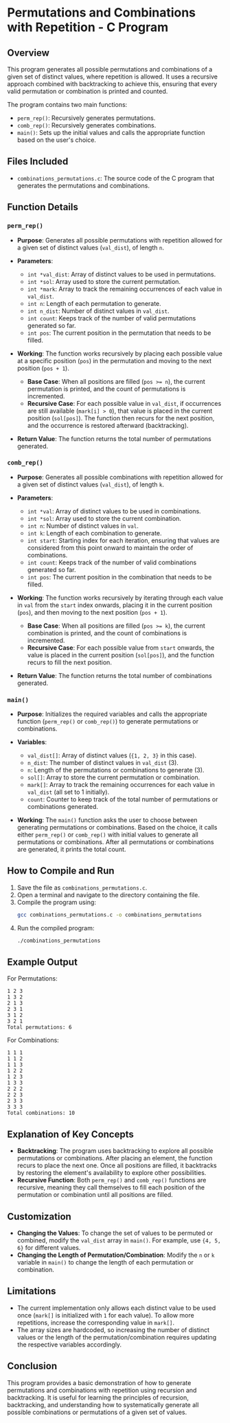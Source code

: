 # Permutations and Combinations with Repetition - C Program

## Overview
This program generates all possible permutations and combinations of a given set of distinct values, where repetition is allowed. It uses a recursive approach combined with backtracking to achieve this, ensuring that every valid permutation or combination is printed and counted.

The program contains two main functions:

- `perm_rep()`: Recursively generates permutations.
- `comb_rep()`: Recursively generates combinations.
- `main()`: Sets up the initial values and calls the appropriate function based on the user's choice.

## Files Included

- `combinations_permutations.c`: The source code of the C program that generates the permutations and combinations.

## Function Details

### `perm_rep()`

- **Purpose**: Generates all possible permutations with repetition allowed for a given set of distinct values (`val_dist`), of length `n`.

- **Parameters**:

  - `int *val_dist`: Array of distinct values to be used in permutations.
  - `int *sol`: Array used to store the current permutation.
  - `int *mark`: Array to track the remaining occurrences of each value in `val_dist`.
  - `int n`: Length of each permutation to generate.
  - `int n_dist`: Number of distinct values in `val_dist`.
  - `int count`: Keeps track of the number of valid permutations generated so far.
  - `int pos`: The current position in the permutation that needs to be filled.

- **Working**: The function works recursively by placing each possible value at a specific position (`pos`) in the permutation and moving to the next position (`pos + 1`).

  - **Base Case**: When all positions are filled (`pos >= n`), the current permutation is printed, and the count of permutations is incremented.
  - **Recursive Case**: For each possible value in `val_dist`, if occurrences are still available (`mark[i] > 0`), that value is placed in the current position (`sol[pos]`). The function then recurs for the next position, and the occurrence is restored afterward (backtracking).

- **Return Value**: The function returns the total number of permutations generated.

### `comb_rep()`

- **Purpose**: Generates all possible combinations with repetition allowed for a given set of distinct values (`val_dist`), of length `k`.

- **Parameters**:
  - `int *val`: Array of distinct values to be used in combinations.
  - `int *sol`: Array used to store the current combination.
  - `int n`: Number of distinct values in `val`.
  - `int k`: Length of each combination to generate.
  - `int start`: Starting index for each iteration, ensuring that values are considered from this point onward to maintain the order of combinations.
  - `int count`: Keeps track of the number of valid combinations generated so far.
  - `int pos`: The current position in the combination that needs to be filled.

- **Working**: The function works recursively by iterating through each value in `val` from the `start` index onwards, placing it in the current position (`pos`), and then moving to the next position (`pos + 1`).

  - **Base Case**: When all positions are filled (`pos >= k`), the current combination is printed, and the count of combinations is incremented.
  - **Recursive Case**: For each possible value from `start` onwards, the value is placed in the current position (`sol[pos]`), and the function recurs to fill the next position.

- **Return Value**: The function returns the total number of combinations generated.

### `main()`

- **Purpose**: Initializes the required variables and calls the appropriate function (`perm_rep()` or `comb_rep()`) to generate permutations or combinations.

- **Variables**:
  - `val_dist[]`: Array of distinct values (`{1, 2, 3}` in this case).
  - `n_dist`: The number of distinct values in `val_dist` (3).
  - `n`: Length of the permutations or combinations to generate (3).
  - `sol[]`: Array to store the current permutation or combination.
  - `mark[]`: Array to track the remaining occurrences for each value in `val_dist` (all set to 1 initially).
  - `count`: Counter to keep track of the total number of permutations or combinations generated.

- **Working**: The `main()` function asks the user to choose between generating permutations or combinations. Based on the choice, it calls either `perm_rep()` or `comb_rep()` with initial values to generate all permutations or combinations. After all permutations or combinations are generated, it prints the total count.

## How to Compile and Run

1. Save the file as `combinations_permutations.c`.
2. Open a terminal and navigate to the directory containing the file.
3. Compile the program using:
   ```bash
   gcc combinations_permutations.c -o combinations_permutations
   ```
4. Run the compiled program:
   ```bash
   ./combinations_permutations
   ```

## Example Output

For Permutations:
```
1 2 3
1 3 2
2 1 3
2 3 1
3 1 2
3 2 1
Total permutations: 6
```

For Combinations:
```
1 1 1
1 1 2
1 1 3
1 2 2
1 2 3
1 3 3
2 2 2
2 2 3
2 3 3
3 3 3
Total combinations: 10
```

## Explanation of Key Concepts
- **Backtracking**: The program uses backtracking to explore all possible permutations or combinations. After placing an element, the function recurs to place the next one. Once all positions are filled, it backtracks by restoring the element's availability to explore other possibilities.
- **Recursive Function**: Both `perm_rep()` and `comb_rep()` functions are recursive, meaning they call themselves to fill each position of the permutation or combination until all positions are filled.

## Customization
- **Changing the Values**: To change the set of values to be permuted or combined, modify the `val_dist` array in `main()`. For example, use `{4, 5, 6}` for different values.
- **Changing the Length of Permutation/Combination**: Modify the `n` or `k` variable in `main()` to change the length of each permutation or combination.

## Limitations
- The current implementation only allows each distinct value to be used once (`mark[]` is initialized with `1` for each value). To allow more repetitions, increase the corresponding value in `mark[]`.
- The array sizes are hardcoded, so increasing the number of distinct values or the length of the permutation/combination requires updating the respective variables accordingly.

## Conclusion
This program provides a basic demonstration of how to generate permutations and combinations with repetition using recursion and backtracking. It is useful for learning the principles of recursion, backtracking, and understanding how to systematically generate all possible combinations or permutations of a given set of values.

